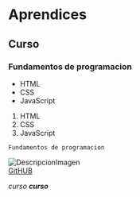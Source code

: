 # Aprendices  
## Curso
### Fundamentos de programacion

- HTML
- CSS
- JavaScript

1. HTML
2. CSS
3. JavaScript

~~~
Fundamentos de programacion
~~~
![DescripcionImagen]() <br>
[GitHUB](github.com)

*curso*
***curso***




